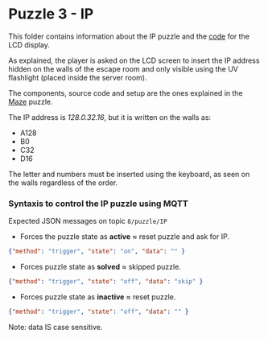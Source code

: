 # Puzzle 3 - IP

This folder contains information about the IP puzzle and the [code](https://github.com/ubilab-escape/ai-server/blob/master/Puzzle%203%20IP/Screen/IP/IP.ino) for the LCD display.

As explained, the player is asked on the LCD screen to insert the IP address hidden on the walls of the escape room and only visible using the UV flashlight (placed inside the server room).

The components, source code and setup are the ones explained in the [Maze](https://github.com/ubilab-escape/ai-server/tree/master/Puzzle%201%20Maze) puzzle.

The IP address is _128.0.32.16_, but it is written on the walls as:
* A128
* B0
* C32
* D16

The letter and numbers must be inserted using the keyboard, as seen on the walls regardless of the order.


### Syntaxis to control the IP puzzle using MQTT

Expected JSON messages on topic `8/puzzle/IP`

* Forces the puzzle state as **active** ≈ reset puzzle and ask for IP.
```json
{"method": "trigger", "state": "on", "data": "" }
```
* Forces puzzle state as **solved** ≈ skipped puzzle. 
```json
{"method": "trigger", "state": "off", "data": "skip" }
```
* Forces puzzle state as **inactive** ≈ reset puzzle.
```json
{"method": "trigger", "state": "off", "data": "" }
```

Note: data IS case sensitive.



